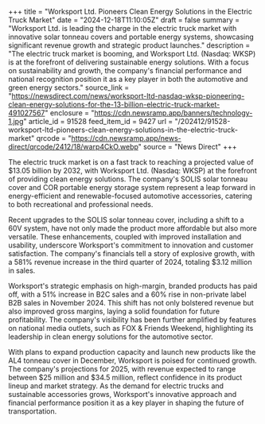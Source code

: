 +++
title = "Worksport Ltd. Pioneers Clean Energy Solutions in the Electric Truck Market"
date = "2024-12-18T11:10:05Z"
draft = false
summary = "Worksport Ltd. is leading the charge in the electric truck market with innovative solar tonneau covers and portable energy systems, showcasing significant revenue growth and strategic product launches."
description = "The electric truck market is booming, and Worksport Ltd. (Nasdaq: WKSP) is at the forefront of delivering sustainable energy solutions. With a focus on sustainability and growth, the company's financial performance and national recognition position it as a key player in both the automotive and green energy sectors."
source_link = "https://newsdirect.com/news/worksport-ltd-nasdaq-wksp-pioneering-clean-energy-solutions-for-the-13-billion-electric-truck-market-491027567"
enclosure = "https://cdn.newsramp.app/banners/technology-1.jpg"
article_id = 91528
feed_item_id = 9427
url = "/202412/91528-worksport-ltd-pioneers-clean-energy-solutions-in-the-electric-truck-market"
qrcode = "https://cdn.newsramp.app/news-direct/qrcode/2412/18/warp4CkO.webp"
source = "News Direct"
+++

<p>The electric truck market is on a fast track to reaching a projected value of $13.05 billion by 2032, with Worksport Ltd. (Nasdaq: WKSP) at the forefront of providing clean energy solutions. The company's SOLIS solar tonneau cover and COR portable energy storage system represent a leap forward in energy-efficient and renewable-focused automotive accessories, catering to both recreational and professional needs.</p><p>Recent upgrades to the SOLIS solar tonneau cover, including a shift to a 60V system, have not only made the product more affordable but also more versatile. These enhancements, coupled with improved installation and usability, underscore Worksport's commitment to innovation and customer satisfaction. The company's financials tell a story of explosive growth, with a 581% revenue increase in the third quarter of 2024, totaling $3.12 million in sales.</p><p>Worksport's strategic emphasis on high-margin, branded products has paid off, with a 51% increase in B2C sales and a 60% rise in non-private label B2B sales in November 2024. This shift has not only bolstered revenue but also improved gross margins, laying a solid foundation for future profitability. The company's visibility has been further amplified by features on national media outlets, such as FOX & Friends Weekend, highlighting its leadership in clean energy solutions for the automotive sector.</p><p>With plans to expand production capacity and launch new products like the AL4 tonneau cover in December, Worksport is poised for continued growth. The company's projections for 2025, with revenue expected to range between $25 million and $34.5 million, reflect confidence in its product lineup and market strategy. As the demand for electric trucks and sustainable accessories grows, Worksport's innovative approach and financial performance position it as a key player in shaping the future of transportation.</p>